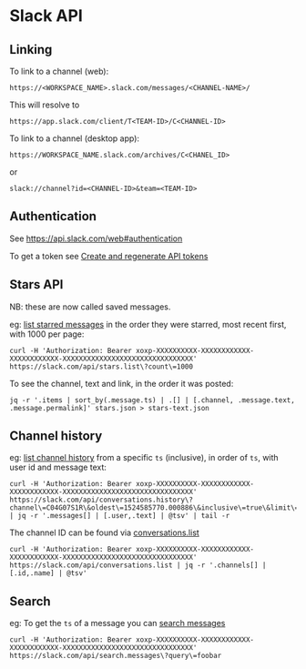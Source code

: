 # Slack API

## Linking

To link to a channel (web):

```
https://<WORKSPACE_NAME>.slack.com/messages/<CHANNEL-NAME>/
```

This will resolve to

```
https://app.slack.com/client/T<TEAM-ID>/C<CHANNEL-ID>
```

To link to a channel (desktop app):

```
https://WORKSPACE_NAME.slack.com/archives/C<CHANEL_ID>
```

or

```
slack://channel?id=<CHANNEL-ID>&team=<TEAM-ID>
```

## Authentication

See https://api.slack.com/web#authentication

To get a token see [Create and regenerate API tokens](https://get.slack.help/hc/en-us/articles/215770388-Create-and-regenerate-API-tokens)

## Stars API

NB: these are now called saved messages.

eg: [list starred messages](https://api.slack.com/methods/stars.list) in the order they were starred, most recent first, with 1000 per page:

```
curl -H 'Authorization: Bearer xoxp-XXXXXXXXXX-XXXXXXXXXXXX-XXXXXXXXXXXX-XXXXXXXXXXXXXXXXXXXXXXXXXXXXXXXX' https://slack.com/api/stars.list\?count\=1000
```

To see the channel, text and link, in the order it was posted:

```
jq -r '.items | sort_by(.message.ts) | .[] | [.channel, .message.text, .message.permalink]' stars.json > stars-text.json
```

## Channel history

eg: [list channel history](https://api.slack.com/methods/conversations.history) from a specific `ts` (inclusive), in order of `ts`, with user id and message text:

```
curl -H 'Authorization: Bearer xoxp-XXXXXXXXXX-XXXXXXXXXXXX-XXXXXXXXXXXX-XXXXXXXXXXXXXXXXXXXXXXXXXXXXXXXX' https://slack.com/api/conversations.history\?channel\=C04G07S1R\&oldest\=1524585770.000886\&inclusive\=true\&limit\=1000 | jq -r '.messages[] | [.user,.text] | @tsv' | tail -r
```

The channel ID can be found via [conversations.list](https://api.slack.com/methods/conversations.list)

```
curl -H 'Authorization: Bearer xoxp-XXXXXXXXXX-XXXXXXXXXXXX-XXXXXXXXXXXX-XXXXXXXXXXXXXXXXXXXXXXXXXXXXXXXX' https://slack.com/api/conversations.list | jq -r '.channels[] | [.id,.name] | @tsv'
```

## Search

eg: To get the `ts` of a message you can [search messages](https://api.slack.com/methods/search.messages)

```
curl -H 'Authorization: Bearer xoxp-XXXXXXXXXX-XXXXXXXXXXXX-XXXXXXXXXXXX-XXXXXXXXXXXXXXXXXXXXXXXXXXXXXXXX' https://slack.com/api/search.messages\?query\=foobar
```
